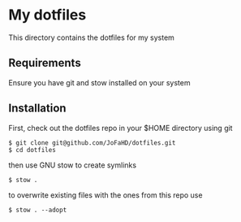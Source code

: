 # My dotfiles

This directory contains the dotfiles for my system

## Requirements

Ensure you have git and stow installed on your system

## Installation

First, check out the dotfiles repo in your $HOME directory using git

```
$ git clone git@github.com/JoFaHD/dotfiles.git
$ cd dotfiles
```

then use GNU stow to create symlinks

```
$ stow .
```

to overwrite existing files with the ones from this repo use

```
$ stow . --adopt
```
